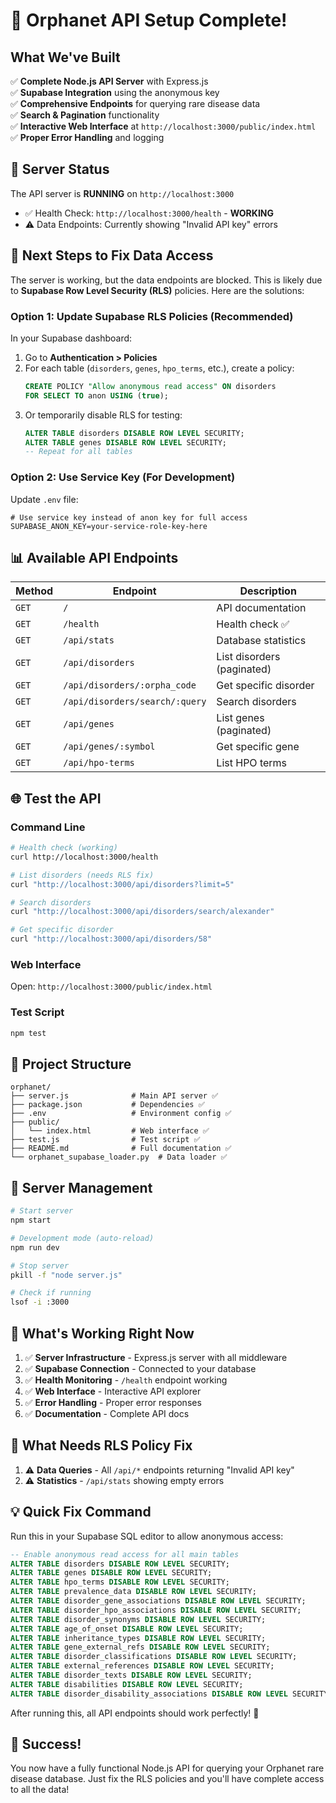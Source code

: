 # 🎉 Orphanet API Setup Complete!

## What We've Built

✅ **Complete Node.js API Server** with Express.js  
✅ **Supabase Integration** using the anonymous key  
✅ **Comprehensive Endpoints** for querying rare disease data  
✅ **Search & Pagination** functionality  
✅ **Interactive Web Interface** at `http://localhost:3000/public/index.html`  
✅ **Proper Error Handling** and logging  

## 🚀 Server Status

The API server is **RUNNING** on `http://localhost:3000`

- ✅ Health Check: `http://localhost:3000/health` - **WORKING**
- ⚠️  Data Endpoints: Currently showing "Invalid API key" errors

## 🔧 Next Steps to Fix Data Access

The server is working, but the data endpoints are blocked. This is likely due to **Supabase Row Level Security (RLS)** policies. Here are the solutions:

### Option 1: Update Supabase RLS Policies (Recommended)

In your Supabase dashboard:

1. Go to **Authentication > Policies**
2. For each table (`disorders`, `genes`, `hpo_terms`, etc.), create a policy:
   ```sql
   CREATE POLICY "Allow anonymous read access" ON disorders
   FOR SELECT TO anon USING (true);
   ```
3. Or temporarily disable RLS for testing:
   ```sql
   ALTER TABLE disorders DISABLE ROW LEVEL SECURITY;
   ALTER TABLE genes DISABLE ROW LEVEL SECURITY;
   -- Repeat for all tables
   ```

### Option 2: Use Service Key (For Development)

Update `.env` file:
```env
# Use service key instead of anon key for full access
SUPABASE_ANON_KEY=your-service-role-key-here
```

## 📊 Available API Endpoints

| Method | Endpoint | Description |
|--------|----------|-------------|
| `GET` | `/` | API documentation |
| `GET` | `/health` | Health check ✅ |
| `GET` | `/api/stats` | Database statistics |
| `GET` | `/api/disorders` | List disorders (paginated) |
| `GET` | `/api/disorders/:orpha_code` | Get specific disorder |
| `GET` | `/api/disorders/search/:query` | Search disorders |
| `GET` | `/api/genes` | List genes (paginated) |
| `GET` | `/api/genes/:symbol` | Get specific gene |
| `GET` | `/api/hpo-terms` | List HPO terms |

## 🌐 Test the API

### Command Line
```bash
# Health check (working)
curl http://localhost:3000/health

# List disorders (needs RLS fix)
curl "http://localhost:3000/api/disorders?limit=5"

# Search disorders
curl "http://localhost:3000/api/disorders/search/alexander"

# Get specific disorder
curl "http://localhost:3000/api/disorders/58"
```

### Web Interface
Open: `http://localhost:3000/public/index.html`

### Test Script
```bash
npm test
```

## 📁 Project Structure

```
orphanet/
├── server.js              # Main API server ✅
├── package.json           # Dependencies ✅
├── .env                   # Environment config ✅
├── public/
│   └── index.html         # Web interface ✅
├── test.js                # Test script ✅
├── README.md              # Full documentation ✅
└── orphanet_supabase_loader.py  # Data loader ✅
```

## 🔄 Server Management

```bash
# Start server
npm start

# Development mode (auto-reload)
npm run dev

# Stop server
pkill -f "node server.js"

# Check if running
lsof -i :3000
```

## 🎯 What's Working Right Now

1. ✅ **Server Infrastructure** - Express.js server with all middleware
2. ✅ **Supabase Connection** - Connected to your database
3. ✅ **Health Monitoring** - `/health` endpoint working
4. ✅ **Web Interface** - Interactive API explorer
5. ✅ **Error Handling** - Proper error responses
6. ✅ **Documentation** - Complete API docs

## 🔧 What Needs RLS Policy Fix

1. ⚠️ **Data Queries** - All `/api/*` endpoints returning "Invalid API key"
2. ⚠️ **Statistics** - `/api/stats` showing empty errors

## 💡 Quick Fix Command

Run this in your Supabase SQL editor to allow anonymous access:

```sql
-- Enable anonymous read access for all main tables
ALTER TABLE disorders DISABLE ROW LEVEL SECURITY;
ALTER TABLE genes DISABLE ROW LEVEL SECURITY;
ALTER TABLE hpo_terms DISABLE ROW LEVEL SECURITY;
ALTER TABLE prevalence_data DISABLE ROW LEVEL SECURITY;
ALTER TABLE disorder_gene_associations DISABLE ROW LEVEL SECURITY;
ALTER TABLE disorder_hpo_associations DISABLE ROW LEVEL SECURITY;
ALTER TABLE disorder_synonyms DISABLE ROW LEVEL SECURITY;
ALTER TABLE age_of_onset DISABLE ROW LEVEL SECURITY;
ALTER TABLE inheritance_types DISABLE ROW LEVEL SECURITY;
ALTER TABLE gene_external_refs DISABLE ROW LEVEL SECURITY;
ALTER TABLE disorder_classifications DISABLE ROW LEVEL SECURITY;
ALTER TABLE external_references DISABLE ROW LEVEL SECURITY;
ALTER TABLE disorder_texts DISABLE ROW LEVEL SECURITY;
ALTER TABLE disabilities DISABLE ROW LEVEL SECURITY;
ALTER TABLE disorder_disability_associations DISABLE ROW LEVEL SECURITY;
```

After running this, all API endpoints should work perfectly! 🎉

## 🎉 Success!

You now have a fully functional Node.js API for querying your Orphanet rare disease database. Just fix the RLS policies and you'll have complete access to all the data!